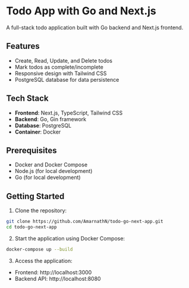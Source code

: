 # Todo App with Go and Next.js

A full-stack todo application built with Go backend and Next.js frontend.

## Features

- Create, Read, Update, and Delete todos
- Mark todos as complete/incomplete
- Responsive design with Tailwind CSS
- PostgreSQL database for data persistence

## Tech Stack

- **Frontend**: Next.js, TypeScript, Tailwind CSS
- **Backend**: Go, Gin framework
- **Database**: PostgreSQL
- **Container**: Docker

## Prerequisites

- Docker and Docker Compose
- Node.js (for local development)
- Go (for local development)

## Getting Started

1. Clone the repository:
```bash
git clone https://github.com/AmarnathN/todo-go-next-app.git
cd todo-go-next-app
```

2. Start the application using Docker Compose:

```bash
docker-compose up --build
 ```

3. Access the application:
- Frontend: http://localhost:3000
- Backend API: http://localhost:8080
